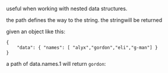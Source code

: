 useful when working with nested data structures.

the path defines the way to the string. the stringwill be returned

given an object like this:

```
{
    "data": { "names": [ "alyx","gordon","eli","g-man"] }
}
```

a path of data.names.1 will return `gordon`:
